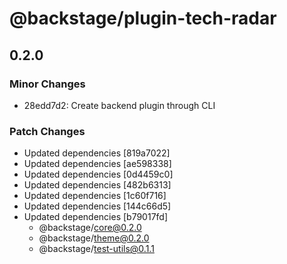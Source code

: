 # @backstage/plugin-tech-radar

## 0.2.0
### Minor Changes

- 28edd7d2: Create backend plugin through CLI

### Patch Changes

- Updated dependencies [819a7022]
- Updated dependencies [ae598338]
- Updated dependencies [0d4459c0]
- Updated dependencies [482b6313]
- Updated dependencies [1c60f716]
- Updated dependencies [144c66d5]
- Updated dependencies [b79017fd]
  - @backstage/core@0.2.0
  - @backstage/theme@0.2.0
  - @backstage/test-utils@0.1.1
